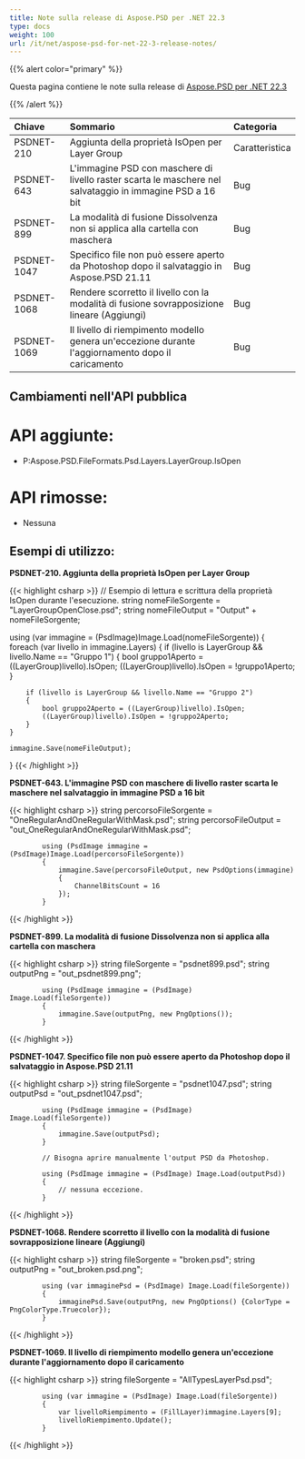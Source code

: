 ```yaml
---
title: Note sulla release di Aspose.PSD per .NET 22.3
type: docs
weight: 100
url: /it/net/aspose-psd-for-net-22-3-release-notes/
---
```


{{% alert color="primary" %}}

Questa pagina contiene le note sulla release di [Aspose.PSD per .NET 22.3](https://www.nuget.org/packages/Aspose.PSD/)

{{% /alert %}}

|**Chiave**|**Sommario**|**Categoria**|
| :- | :- | :- |
|PSDNET-210|Aggiunta della proprietà IsOpen per Layer Group|Caratteristica|
|PSDNET-643|L'immagine PSD con maschere di livello raster scarta le maschere nel salvataggio in immagine PSD a 16 bit|Bug|
|PSDNET-899|La modalità di fusione Dissolvenza non si applica alla cartella con maschera|Bug|
|PSDNET-1047|Specifico file non può essere aperto da Photoshop dopo il salvataggio in Aspose.PSD 21.11|Bug|
|PSDNET-1068|Rendere scorretto il livello con la modalità di fusione sovrapposizione lineare (Aggiungi)|Bug|
|PSDNET-1069|Il livello di riempimento modello genera un'eccezione durante l'aggiornamento dopo il caricamento|Bug|


## **Cambiamenti nell'API pubblica**
# **API aggiunte:**
- P:Aspose.PSD.FileFormats.Psd.Layers.LayerGroup.IsOpen


# **API rimosse:**
- Nessuna


## **Esempi di utilizzo:**

**PSDNET-210. Aggiunta della proprietà IsOpen per Layer Group**

{{< highlight csharp >}}
// Esempio di lettura e scrittura della proprietà IsOpen durante l'esecuzione.
string nomeFileSorgente = "LayerGroupOpenClose.psd";
string nomeFileOutput = "Output" + nomeFileSorgente;

using (var immagine = (PsdImage)Image.Load(nomeFileSorgente))
{
    foreach (var livello in immagine.Layers)
    {
        if (livello is LayerGroup && livello.Name == "Gruppo 1")
        {
            bool gruppo1Aperto = ((LayerGroup)livello).IsOpen;
            ((LayerGroup)livello).IsOpen = !gruppo1Aperto;
        }

        if (livello is LayerGroup && livello.Name == "Gruppo 2")
        {
            bool gruppo2Aperto = ((LayerGroup)livello).IsOpen;           
            ((LayerGroup)livello).IsOpen = !gruppo2Aperto;
        }
    }

    immagine.Save(nomeFileOutput);
}
{{< /highlight >}}

**PSDNET-643. L'immagine PSD con maschere di livello raster scarta le maschere nel salvataggio in immagine PSD a 16 bit**

{{< highlight csharp >}}
            string percorsoFileSorgente = "OneRegularAndOneRegularWithMask.psd";
            string percorsoFileOutput = "out_OneRegularAndOneRegularWithMask.psd";

            using (PsdImage immagine = (PsdImage)Image.Load(percorsoFileSorgente))
            {
                immagine.Save(percorsoFileOutput, new PsdOptions(immagine)
                {
                    ChannelBitsCount = 16
                });
            }
{{< /highlight >}}

**PSDNET-899. La modalità di fusione Dissolvenza non si applica alla cartella con maschera**

{{< highlight csharp >}}
            string fileSorgente = "psdnet899.psd";
            string outputPng = "out_psdnet899.png";

            using (PsdImage immagine = (PsdImage) Image.Load(fileSorgente))
            {
                immagine.Save(outputPng, new PngOptions());
            }
{{< /highlight >}}

**PSDNET-1047. Specifico file non può essere aperto da Photoshop dopo il salvataggio in Aspose.PSD 21.11**

{{< highlight csharp >}}
            string fileSorgente = "psdnet1047.psd";
            string outputPsd = "out_psdnet1047.psd";

            using (PsdImage immagine = (PsdImage) Image.Load(fileSorgente))
            {
                immagine.Save(outputPsd);
            }

            // Bisogna aprire manualmente l'output PSD da Photoshop.

            using (PsdImage immagine = (PsdImage) Image.Load(outputPsd))
            {
                // nessuna eccezione.
            }
{{< /highlight >}}

**PSDNET-1068. Rendere scorretto il livello con la modalità di fusione sovrapposizione lineare (Aggiungi)**

{{< highlight csharp >}}
            string fileSorgente = "broken.psd";
            string outputPng = "out_broken.psd.png";

            using (var immaginePsd = (PsdImage) Image.Load(fileSorgente))
            {
                immaginePsd.Save(outputPng, new PngOptions() {ColorType = PngColorType.Truecolor});
            }
{{< /highlight >}}

**PSDNET-1069. Il livello di riempimento modello genera un'eccezione durante l'aggiornamento dopo il caricamento**

{{< highlight csharp >}}
            string fileSorgente = "AllTypesLayerPsd.psd";

            using (var immagine = (PsdImage) Image.Load(fileSorgente))
            {
                var livelloRiempimento = (FillLayer)immagine.Layers[9];
                livelloRiempimento.Update();
            }
{{< /highlight >}}
